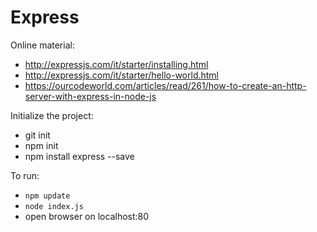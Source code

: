 # Express

Online material:
- http://expressjs.com/it/starter/installing.html
- http://expressjs.com/it/starter/hello-world.html
- https://ourcodeworld.com/articles/read/261/how-to-create-an-http-server-with-express-in-node-js

Initialize the project:
- git init
- npm init
- npm install express --save

To run:
- `npm update`
- `node index.js`
- open browser on localhost:80


